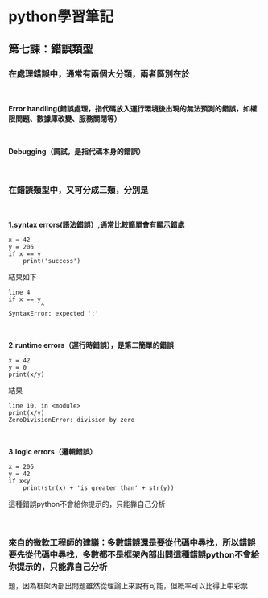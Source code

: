 # python學習筆記
## 第七課：錯誤類型
### 在處理錯誤中，通常有兩個大分類，兩者區別在於

<br>

**Error handling(錯誤處理，指代碼放入運行環境後出現的無法預測的錯誤，如權限問題、數據庫改變、服務關閉等）**

<br>

**Debugging（調試，是指代碼本身的錯誤）**

&nbsp;

### 在錯誤類型中，又可分成三類，分別是

<br>

**1.syntax errors(語法錯誤）,通常比較簡單會有顯示錯處**
```
x = 42
y = 206
if x == y
    print('success')
```
結果如下
```
line 4
if x == y
         ^
SyntaxError: expected ':'
```

&nbsp;

**2.runtime errors（運行時錯誤），是第二簡單的錯誤**
```
x = 42
y = 0
print(x/y)
```
結果
```
line 10, in <module>
print(x/y)
ZeroDivisionError: division by zero
```

&nbsp;

**3.logic errors（邏輯錯誤）**
```
x = 206
y = 42
if x<y
    print(str(x) + 'is greater than' + str(y))
```
這種錯誤python不會給你提示的，只能靠自己分析

&nbsp;

### 來自的微軟工程師的建議：多數錯誤還是要從代碼中尋找，所以錯誤要先從代碼中尋找，多數都不是框架內部出問這種錯誤python不會給你提示的，只能靠自己分析
題，因為框架內部出問題雖然從理論上來說有可能，但概率可以比得上中彩票
